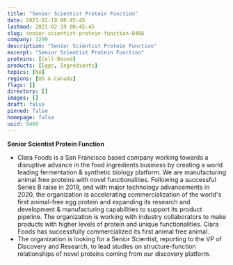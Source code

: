 ```yaml
---
title: "Senior Scientist Protein Function"
date: 2021-02-19 00:45:45
lastmod: 2021-02-19 00:45:45
slug: senior-scientist-protein-function-8466
company: 1299
description: "Senior Scientist Protein Function"
excerpt: "Senior Scientist Protein Function"
proteins: [Cell-Based]
products: [Eggs, Ingredients]
topics: [NA]
regions: [US & Canada]
flags: []
directory: []
images: []
draft: false
pinned: false
homepage: false
uuid: 8466
---
```

<p><strong>Senior Scientist Protein Function</strong></p>
<ul>
<li>Clara Foods is a San Francisco based company working towards a disruptive advance in the food ingredients business by creating a world leading fermentation & synthetic biology platform. We are manufacturing animal free proteins with novel functionalities. Following a successful Series B raise in 2019, and with major technology advancements in 2020, the organization is accelerating commercialization of the world's first animal-free egg protein and expanding its research and development & manufacturing capabilities to support its product pipeline. The organization is working with industry collaborators to make products with higher levels of protein and unique functionalities. Clara Foods has successfully commercialized its first animal free animal.</li>
<li>The organization is looking for a Senior Scientist, reporting to the VP of Discovery and Research, to lead studies on structure-function relationships of novel proteins coming from our discovery platform. </li>
</ul>

